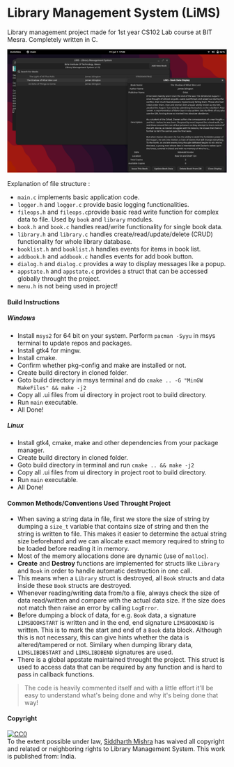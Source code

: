 
# Library Management System (LiMS)

Library management project made for 1st year CS102 Lab course at BIT Mesra. Completely written in C.

![](images/main.png)

Explanation of file structure : 
- `main.c` implements basic application code.
- `logger.h` and `logger.c` provide basic logging functionalities.
- `fileops.h` and `fileops.c`provide basic read write function for complex data to file. Used by `book` and `library` modules.
- `book.h` and `book.c` handles read/write functionality for single book data.
- `library.h` and `library.c` handles create/read/update/delete (CRUD) functionality for whole library database.
- `booklist.h` and `booklist.h` handles events for items in book list.
- `addbook.h` and `addbook.c` handles events for add book button.
- `dialog.h` and `dialog.c` provides a way to display messages like a popup.
- `appstate.h` and `appstate.c` provides a struct that can be accessed globally throught the project.
- `menu.h` is not being used in project!

#### Build Instructions
##### Windows
- Install `msys2` for 64 bit on your system. Perform `pacman -Syyu` in msys terminal to update repos and packages.
- Install gtk4 for mingw.
- Install cmake.
- Confirm whether pkg-config and make are installed or not.
- Create build directory in cloned folder.
- Goto build directory in msys terminal and do `cmake .. -G "MinGW MakeFiles" && make -j2`
- Copy all .ui files from ui directory in project root to build directory.
- Run `main` executable.
- All Done!

##### Linux
- Install gtk4, cmake, make and other dependencies from your package manager.
- Create build directory in cloned folder.
- Goto build directory in terminal and run `cmake .. && make -j2`
- Copy all .ui files from ui directory in project root to build directory.
- Run `main` executable.
- All Done!

#### Common Methods/Conventions Used Throught Project
- When saving a string data in file, first we store the size of string by dumping a `size_t` variable that contains size of string and then the string is written to file. This makes it easier to determine the actual string size beforehand and we can allocate exact memory required to string to be loaded before reading it in memory.
- Most of the memory allocations done are dynamic (use of `malloc`).
- **Create** and **Destroy** functions are implemented for structs like `Library` and `Book` in order to handle automatic destruction in one call.
- This means when a `Library` struct is destroyed, all `Book` structs and data inside these `Book` structs are destroyed.
- Whenever reading/writing data from/to a file, always check the size of data read/written and compare with the actual data size. If the size does not match then raise an error by calling `LogError`.
- Before dumping a block of data, for e.g. `Book` data, a signature `LIMSBOOKSTART` is written and in the end, end signature `LIMSBOOKEND` is written. This is to mark the start and end of a `Book` data block. Although this is not necessary, this can give hints whether the data is altered/tampered or not. Similary when dumping library data, `LIMSLIBDBSTART` and `LIMSLIBDBEND` signatures are used.
- There is a global appstate maintained throught the project. This struct is used to access data that can be required by any function and is hard to pass in callback functions.

> The code is heavily commented itself and with a little effort it'll be easy to understand what's being done and why it's being done that way!

#### Copyright
<p xmlns:dct="http://purl.org/dc/terms/" xmlns:vcard="http://www.w3.org/2001/vcard-rdf/3.0#">
<a rel="license"
href="http://creativecommons.org/publicdomain/zero/1.0/">
<img src="http://i.creativecommons.org/p/zero/1.0/88x31.png" style="border-style: none;" alt="CC0" />
</a>
<br />
To the extent possible under law,
<a rel="dct:publisher"
href="https://brightprogrammer.netlify.app">
<span property="dct:title">Siddharth Mishra</span></a>
has waived all copyright and related or neighboring rights to
<span property="dct:title">Library Management System</span>.
    This work is published from:
    <span property="vcard:Country" datatype="dct:ISO3166"
content="IN" about="https://github.com/brightprogrammer/LibraryManagementSystem">
India</span>.
    </p>
